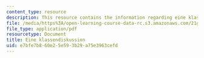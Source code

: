 ```yaml
---
content_type: resource
description: This resource contains the information regarding eine klassendiskussion.
file: /media/https%3A/open-learning-course-data-rc.s3.amazonaws.com/21g-401-german-i-fall-2008/e7bfe7b860e25e593b29a75e3963cefd_MIT21G_401F08_klass.pdf
file_type: application/pdf
resourcetype: Document
title: Eine klassendiskussion
uid: e7bfe7b8-60e2-5e59-3b29-a75e3963cefd
---
```

